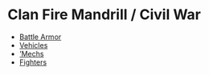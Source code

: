 # Clan Fire Mandrill / Civil War 

- [Battle Armor](civil-war/battlearmor.md) 
- [Vehicles](civil-war/vehicles.md) 
- [’Mechs](civil-war/mechs.md) 
- [Fighters](civil-war/fighters.md) 

